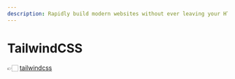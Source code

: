 ```yaml
---
description: Rapidly build modern websites without ever leaving your HTML.
---
```


# TailwindCSS

👉🏻 [tailwindcss](https://tailwindcss.com/docs/installation)
